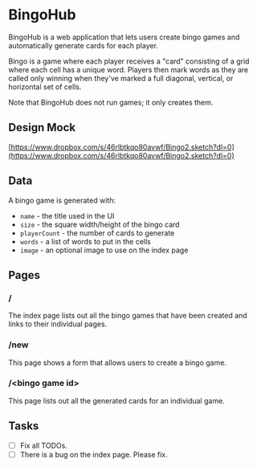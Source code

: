 # BingoHub
BingoHub is a web application that lets users create bingo games and automatically generate cards for each player.

Bingo is a game where each player receives a "card" consisting of a grid where each cell has a unique word. Players then mark words as they are called only winning when they've marked a full diagonal, vertical, or horizontal set of cells.

Note that BingoHub does not run games; it only creates them.


## Design Mock
[https://www.dropbox.com/s/46rlbtkqo80avwf/Bingo2.sketch?dl=0](https://www.dropbox.com/s/46rlbtkqo80avwf/Bingo2.sketch?dl=0)

## Data
A bingo game is generated with:
  - `name` - the title used in the UI
  - `size` - the square width/height of the bingo card
  - `playerCount` - the number of cards to generate
  - `words` - a list of words to put in the cells
  - `image` - an optional image to use on the index page

## Pages
### /
The index page lists out all the bingo games that have been created and links to their individual pages.

### /new
This page shows a form that allows users to create a bingo game.

### /\<bingo game id\>
This page lists out all the generated cards for an individual game.

## Tasks
  - [ ] Fix all TODOs.
  - [ ] There is a bug on the index page. Please fix.
